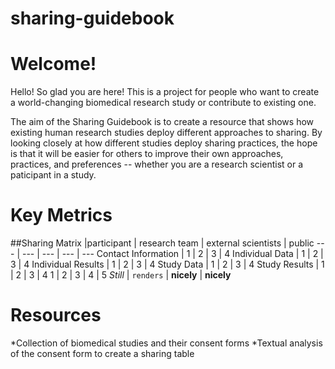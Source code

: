 # sharing-guidebook

# Welcome!

Hello! So glad you are here! This is a project for people who want to create a world-changing biomedical research study or contribute to existing one.  

The aim of the Sharing Guidebook is to create a resource that shows how existing human research studies deploy different approaches to sharing. By looking closely at how different studies deploy sharing practices, the hope is that it will be easier for others to improve their own approaches, practices, and preferences -- whether you are a research scientist or a paticipant in a study.


# Key Metrics

##Sharing Matrix
   |participant |	research team	| external scientists |	public
--- | --- | --- | --- | ---
Contact Information | 1 | 2 | 3 | 4
Individual Data | 1 | 2 | 3 | 4
Individual Results | 1 | 2 | 3 | 4
Study Data | 1 | 2 | 3 | 4
Study Results | 1 | 2 | 3 | 4
1 | 2 | 3 | 4 | 5
*Still* | `renders` | **nicely** | **nicely**

# Resources

*Collection of biomedical studies and their consent forms
*Textual analysis of the consent form to create a sharing table



